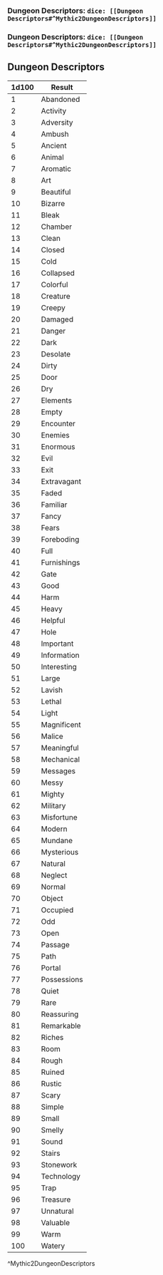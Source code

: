 ### Dungeon Descriptors: `dice: [[Dungeon Descriptors#^Mythic2DungeonDescriptors]]`
### Dungeon Descriptors: `dice: [[Dungeon Descriptors#^Mythic2DungeonDescriptors]]`

## Dungeon Descriptors
| 1d100 | Result      |
| ----- | ----------- |
| 1     | Abandoned   |
| 2     | Activity    |
| 3     | Adversity   |
| 4     | Ambush      |
| 5     | Ancient     |
| 6     | Animal      |
| 7     | Aromatic    |
| 8     | Art         |
| 9     | Beautiful   |
| 10    | Bizarre     |
| 11    | Bleak       |
| 12    | Chamber     |
| 13    | Clean       |
| 14    | Closed      |
| 15    | Cold        |
| 16    | Collapsed   |
| 17    | Colorful    |
| 18    | Creature    |
| 19    | Creepy      |
| 20    | Damaged     |
| 21    | Danger      |
| 22    | Dark        |
| 23    | Desolate    |
| 24    | Dirty       |
| 25    | Door        |
| 26    | Dry         |
| 27    | Elements    |
| 28    | Empty       |
| 29    | Encounter   |
| 30    | Enemies     |
| 31    | Enormous    |
| 32    | Evil        |
| 33    | Exit        |
| 34    | Extravagant |
| 35    | Faded       |
| 36    | Familiar    |
| 37    | Fancy       |
| 38    | Fears       |
| 39    | Foreboding  |
| 40    | Full        |
| 41    | Furnishings |
| 42    | Gate        |
| 43    | Good        |
| 44    | Harm        |
| 45    | Heavy       |
| 46    | Helpful     |
| 47    | Hole        |
| 48    | Important   |
| 49    | Information |
| 50    | Interesting |
| 51    | Large       |
| 52    | Lavish      |
| 53    | Lethal      |
| 54    | Light       |
| 55    | Magnificent |
| 56    | Malice      |
| 57    | Meaningful  |
| 58    | Mechanical  |
| 59    | Messages    |
| 60    | Messy       |
| 61    | Mighty      |
| 62    | Military    |
| 63    | Misfortune  |
| 64    | Modern      |
| 65    | Mundane     |
| 66    | Mysterious  |
| 67    | Natural     |
| 68    | Neglect     |
| 69    | Normal      |
| 70    | Object      |
| 71    | Occupied    |
| 72    | Odd         |
| 73    | Open        |
| 74    | Passage     |
| 75    | Path        |
| 76    | Portal      |
| 77    | Possessions |
| 78    | Quiet       |
| 79    | Rare        |
| 80    | Reassuring  |
| 81    | Remarkable  |
| 82    | Riches      |
| 83    | Room        |
| 84    | Rough       |
| 85    | Ruined      |
| 86    | Rustic      |
| 87    | Scary       |
| 88    | Simple      |
| 89    | Small       |
| 90    | Smelly      |
| 91    | Sound       |
| 92    | Stairs      |
| 93    | Stonework   |
| 94    | Technology  |
| 95    | Trap        |
| 96    | Treasure    |
| 97    | Unnatural   |
| 98    | Valuable    |
| 99    | Warm        |
| 100   | Watery      |
^Mythic2DungeonDescriptors